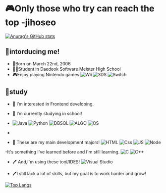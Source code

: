 # 🎮Only those who try can reach the top -jihoseo

[![Anurag's GitHub stats](https://github-readme-stats.vercel.app/api?username=jihoseo2006)](https://github.com/jihoseo2006/github-readme-stats)

## 📰intorducing me!

- 🎂Born on March 22nd, 2006
- 👨‍🎓Student in Daedeok Software Meister High School
- 🎮Enjoy playing Nintendo games ![Wii](https://img.shields.io/badge/Wii-8B8B8B?style=for-the-badge&logo=wii&logoColor=white) ![3DS](https://img.shields.io/badge/3DS-D12228?style=for-the-badge&logo=nintendo-3ds&logoColor=white) ![Switch](https://img.shields.io/badge/Switch-E60012?style=for-the-badge&logo=nintendo-switch&logoColor=white)

## 📖study

- 👀 I’m interested in Frontend developing.

- 📖 I’m currently studying in school! 
- ![Java](https://img.shields.io/badge/java-%23ED8B00.svg?style=for-the-badge&logo=buymeacoffee&logoColor=white) ![Python](https://img.shields.io/badge/Python-3776AB?style=for-the-badge&logo=Python&logoColor=white) ![DBSQL](https://img.shields.io/badge/Database/MYSQL-4479A1?style=for-the-badge&logo=MySQL&logoColor=white) ![ALGO](https://img.shields.io/badge/Algorithms-00BCB4?style=for-the-badge&logo=thealgorithms&logoColor=white) ![OS](https://img.shields.io/badge/Operating%System-009688?style=for-the-badge&logo=amazonec2.svg&logoColor=white)
- 
- 📖 These are my main development majors! ![HTML](https://img.shields.io/badge/HTML-E34F26?style=for-the-badge&logo=HTML5&logoColor=white) ![Css](https://img.shields.io/badge/CSS-1572B6?style=for-the-badge&logo=CSS3&logoColor=white) ![JS](https://img.shields.io/badge/JavaScript-F7DF1E?style=for-the-badge&logo=JavaScript&logoColor=white) ![Node](https://img.shields.io/badge/node.js-339933?style=for-the-badge&logo=Node.js&logoColor=white)

-It's something I've learned before and I'm still learning.
![C](https://img.shields.io/badge/c-%2300599C.svg?style=for-the-badge&logo=c&logoColor=white) ![C++](https://img.shields.io/badge/c++-%2300599C.svg?style=for-the-badge&logo=c%2B%2B&logoColor=white)

- 🖊️ And,I'm using these tool/IDES! ![Visual Studio](https://img.shields.io/badge/Visual%20Studio-5C2D91.svg?style=for-the-badge&logo=visual-studio&logoColor=white) 

- 🖊️I still lack a lot of skills, but my goal is to work harder and grow!

[![Top Langs](https://github-readme-stats.vercel.app/api/top-langs/?username=jihoseo2006&layout=compact)](https://github.com/jihoseo2006/github-readme-stats)

<!---
jihoseo2006/jihoseo2006 is a ✨ special ✨ repository because its `README.md` (this file) appears on your GitHub profile.
You can click the Preview link to take a look at your changes.
--->
